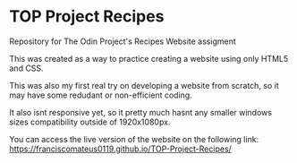 # TOP Project Recipes
 Repository for The Odin Project's Recipes Website assigment
 
 This was created as a way to practice creating a website using only HTML5 and CSS.
 
 This was also my first real try on developing a website from scratch, so it may have some redudant or non-efficient coding.

 It also isnt responsive yet, so it pretty much hasnt any smaller windows sizes compatibility outside of 1920x1080px.
 
 You can access the live version of the website on the following link: https://franciscomateus0119.github.io/TOP-Project-Recipes/
